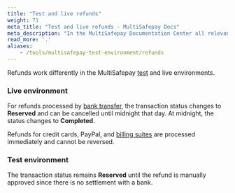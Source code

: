 ```yaml
---
title: "Test and live refunds"
weight: 71
meta_title: "Test and live refunds - MultiSafepay Docs"
meta_description: "In the MultiSafepay Documentation Center all relevant information regarding our Plugins and API. As well as Support pages for Payment Method, Tools and General Questions. You can also find the contact details of our Support Team and Integration Team."
read_more: '.'
aliases:
    - /tools/multisafepay-test-environment/refunds
---
```


Refunds work differently in the MultiSafepay [test](https://testmerchant.multisafepay.com/signup?_ga=2.239314307.1689046699.1579505297-896219683.1574159857) and live environments.

### Live environment
For refunds processed by [bank transfer](/payment-methods/banks/), the transaction status changes to **Reserved** and can be cancelled until midnight that day. At midnight, the status changes to **Completed**.

Refunds for credit cards, PayPal, and [billing suites](/payment-methods/billing-suite/) are processed immediately and cannot be reversed.

### Test environment
The transaction status remains **Reserved** until the refund is manually approved since there is no settlement with a bank.

